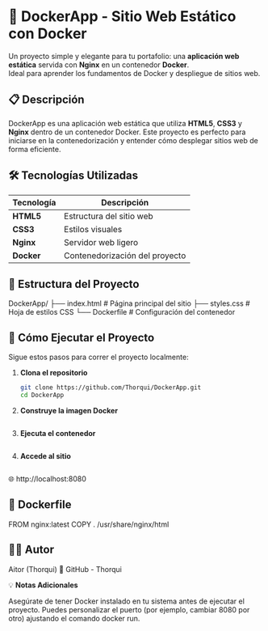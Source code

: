 # 🐳 DockerApp - Sitio Web Estático con Docker

Un proyecto simple y elegante para tu portafolio: una **aplicación web estática** servida con **Nginx** en un contenedor **Docker**.  
Ideal para aprender los fundamentos de Docker y despliegue de sitios web.

## 📋 Descripción

DockerApp es una aplicación web estática que utiliza **HTML5**, **CSS3** y **Nginx** dentro de un contenedor Docker. Este proyecto es perfecto para iniciarse en la contenedorización y entender cómo desplegar sitios web de forma eficiente.

## 🛠️ Tecnologías Utilizadas

| Tecnología   | Descripción                     |
|--------------|---------------------------------|
| **HTML5**    | Estructura del sitio web        |
| **CSS3**     | Estilos visuales                |
| **Nginx**    | Servidor web ligero             |
| **Docker**   | Contenedorización del proyecto  |

## 📂 Estructura del Proyecto
DockerApp/
├── index.html      # Página principal del sitio
├── styles.css      # Hoja de estilos CSS
└── Dockerfile      # Configuración del contenedor

## 🚀 Cómo Ejecutar el Proyecto

Sigue estos pasos para correr el proyecto localmente:

1. **Clona el repositorio**  
   ```bash
   git clone https://github.com/Thorqui/DockerApp.git
   cd DockerApp
2. **Construye la imagen Docker**
   ```docker build -t dockerapp .
3. **Ejecuta el contenedor**
   ```docker run -d -p 8080:80 --name web dockerapp
5. **Accede al sitio**
   ```Abre tu navegador y visita:
🌐 http://localhost:8080

## 🧱 Dockerfile
  FROM nginx:latest
  COPY . /usr/share/nginx/html

## 👨‍💻 Autor
Aitor (Thorqui)
🔗 GitHub - Thorqui

💡 **Notas Adicionales**

Asegúrate de tener Docker instalado en tu sistema antes de ejecutar el proyecto.
Puedes personalizar el puerto (por ejemplo, cambiar 8080 por otro) ajustando el comando docker run.

